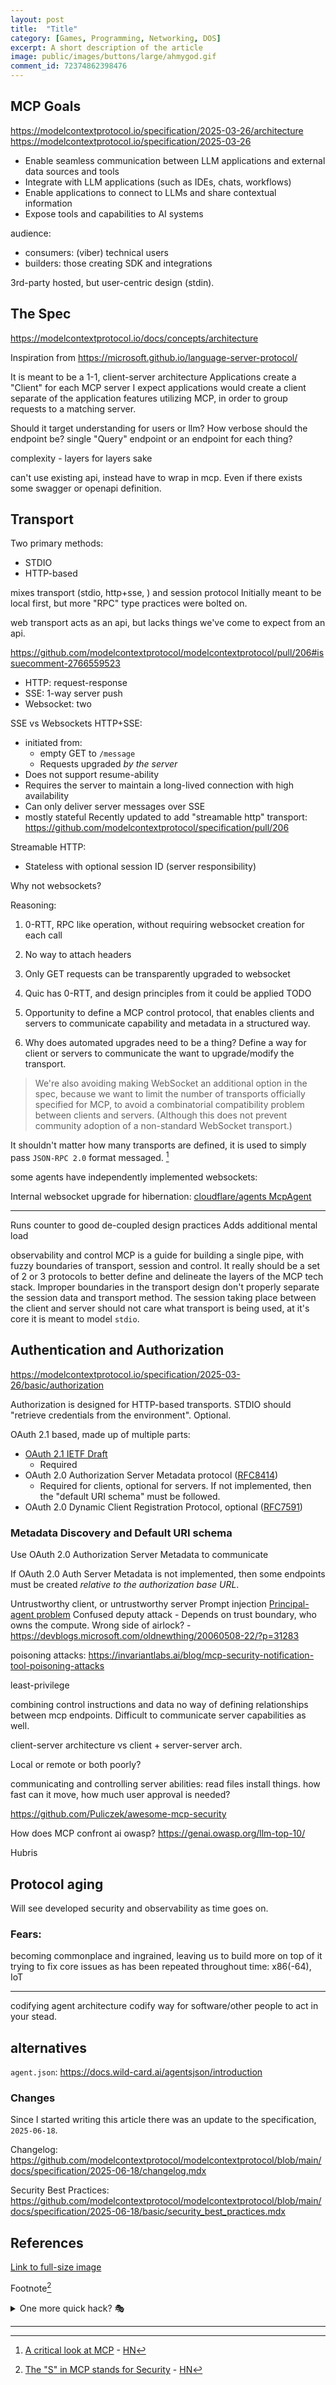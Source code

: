 ```yaml
---
layout: post
title:	"Title"
category: [Games, Programming, Networking, DOS]
excerpt: A short description of the article
image: public/images/buttons/large/ahmygod.gif
comment_id: 72374862398476
---
```


## MCP Goals


https://modelcontextprotocol.io/specification/2025-03-26/architecture
https://modelcontextprotocol.io/specification/2025-03-26

* Enable seamless communication between LLM applications and external data sources and tools
* Integrate with LLM applications (such as IDEs, chats, workflows)
* Enable applications to connect to LLMs and share contextual information
* Expose tools and capabilities to AI systems

audience: 

* consumers: (viber) technical users
* builders: those creating SDK and integrations

3rd-party hosted, but user-centric design (stdin).

## The Spec


https://modelcontextprotocol.io/docs/concepts/architecture

Inspiration from https://microsoft.github.io/language-server-protocol/

It is meant to be a 1-1, client-server architecture
Applications create a "Client" for each MCP server
I expect applications would create a client separate of the application features utilizing MCP, in order to group requests to a matching server.



Should it target understanding for users or llm?
How verbose should the endpoint be?
single "Query" endpoint or an endpoint for each thing?


complexity - layers for layers sake


can't use existing api, instead have to wrap in mcp.
Even if there exists some swagger or openapi definition.

## Transport

Two primary methods:

* STDIO
* HTTP-based

mixes transport (stdio, http+sse, ) and session protocol
Initially meant to be local first, but more "RPC" type practices were bolted on.

web transport acts as an api, but lacks things we've come to expect from an api.


https://github.com/modelcontextprotocol/modelcontextprotocol/pull/206#issuecomment-2766559523

* HTTP: request-response
* SSE: 1-way server push
* Websocket: two


SSE vs Websockets
HTTP+SSE:
* initiated from:
  * empty GET to `/message`
  * Requests upgraded _by the server_
* Does not support resume-ability
* Requires the server to maintain a long-lived connection with high availability
* Can only deliver server messages over SSE
* mostly stateful
Recently updated to add "streamable http" transport: https://github.com/modelcontextprotocol/specification/pull/206

Streamable HTTP:
* Stateless with optional session ID (server responsibility)

Why not websockets?

Reasoning: 

1. 0-RTT, RPC like operation, without requiring websocket creation for each call
2. No way to attach headers
3. Only GET requests can be transparently upgraded to websocket

4. Quic has 0-RTT, and design principles from it could be applied TODO
5. Opportunity to define a MCP control protocol, that enables clients and servers to communicate capability and metadata in a structured way.
6. Why does automated upgrades need to be a thing?  Define a way for client or servers to communicate the want to upgrade/modify the transport.

> We're also avoiding making WebSocket an additional option in the spec, because we want to limit the number of transports officially specified for MCP, to avoid a combinatorial compatibility problem between clients and servers. (Although this does not prevent community adoption of a non-standard WebSocket transport.)

It shouldn't matter how many transports are defined, it is used to simply pass `JSON-RPC 2.0` format messaged. [^6]

some agents have independently implemented websockets:

Internal websocket upgrade for hibernation: [cloudflare/agents McpAgent](https://github.com/cloudflare/agents/issues/172)


---


Runs counter to good de-coupled design practices
Adds additional mental load

observability and control
MCP is a guide for building a single pipe, with fuzzy boundaries of transport, session and control.
It really should be a set of 2 or 3 protocols to better define and delineate the layers of the MCP tech stack.
Improper boundaries in the transport design don't properly separate the session data and transport method.
The session taking place between the client and server should not care what transport is being used, at it's core it is meant to model `stdio`.

## Authentication and Authorization

https://modelcontextprotocol.io/specification/2025-03-26/basic/authorization

Authorization is designed for HTTP-based transports.
STDIO should "retrieve credentials from the environment".
Optional.

OAuth 2.1 based, made up of multiple parts:

* [OAuth 2.1 IETF Draft](https://datatracker.ietf.org/doc/html/draft-ietf-oauth-v2-1-12)
  * Required
* OAuth 2.0 Authorization Server Metadata protocol ([RFC8414](https://datatracker.ietf.org/doc/html/rfc8414))
  * Required for clients, optional for servers. If not implemented, then the "default URI schema" must be followed.
* OAuth 2.0 Dynamic Client Registration Protocol, optional ([RFC7591](https://datatracker.ietf.org/doc/html/rfc7591))


### Metadata Discovery and Default URI schema

Use OAuth 2.0 Authorization Server Metadata to communicate 


If OAuth 2.0 Auth Server Metadata is not implemented, then some endpoints must be created _relative to the authorization base URL_.







Untrustworthy client, or untrustworthy server
Prompt injection
[Principal-agent problem](https://www.doc.ic.ac.uk/~mjs/publications/msras.pdf)
Confused deputy attack - 
Depends on trust boundary, who owns the compute.
Wrong side of airlock? - https://devblogs.microsoft.com/oldnewthing/20060508-22/?p=31283

poisoning attacks: https://invariantlabs.ai/blog/mcp-security-notification-tool-poisoning-attacks


least-privilege

combining control instructions and data
no way of defining relationships between mcp endpoints.
Difficult to communicate server capabilities as well.


client-server architecture vs client + server-server arch.

Local or remote or both poorly?


communicating and controlling server abilities: read files install things.
how fast can it move, how much user approval is needed?


https://github.com/Puliczek/awesome-mcp-security


How does MCP confront ai owasp?
https://genai.owasp.org/llm-top-10/

Hubris

## Protocol aging

Will see developed security and observability as time goes on.




### Fears:

becoming commonplace and ingrained, leaving us to build more on top of it trying to fix core issues as has been repeated throughout time: x86(-64), IoT

---

codifying agent architecture
codify way for software/other people to act in your stead.



## alternatives

`agent.json`: https://docs.wild-card.ai/agentsjson/introduction


### Changes

Since I started writing this article there was an update to the specification, `2025-06-18`.

Changelog: https://github.com/modelcontextprotocol/modelcontextprotocol/blob/main/docs/specification/2025-06-18/changelog.mdx

Security Best Practices: https://github.com/modelcontextprotocol/modelcontextprotocol/blob/main/docs/specification/2025-06-18/basic/security_best_practices.mdx

## References

[^1]: [MCP Architecture](https://modelcontextprotocol.io/docs/concepts/architecture)
[^2]: [MCP Message Spec](https://modelcontextprotocol.io/specification)
[^3]: [MCP Transports](https://modelcontextprotocol.io/docs/concepts/transports)
[^4]: [The "S" in MCP stands for Security](https://elenacross7.medium.com/%EF%B8%8F-the-s-in-mcp-stands-for-security-91407b33ed6b) - [HN](https://news.ycombinator.com/item?id=43600192)
[^5]: [Tao of Mac: Notes on MCP](https://taoofmac.com/space/notes/2025/03/22/1900)
[^6]: [A critical look at MCP](https://raz.sh/blog/2025-05-02_a_critical_look_at_mcp) - [HN](https://news.ycombinator.com/item?id=43945993)










<!-- Image example
![MS-DOS Family Tree](/images/folder/filename.png){:width="700px"}
-->
<!-- Link example -->
[Link to full-size image](/images/buttons/large/ahmygod.gif)

Footnote[^4]

<details>
  <summary>One more quick hack? 🎭</summary>
  <div markdown="1">
  → Easy  
  → And simple
  </div>
</details>


<!-- Separator -->
---

